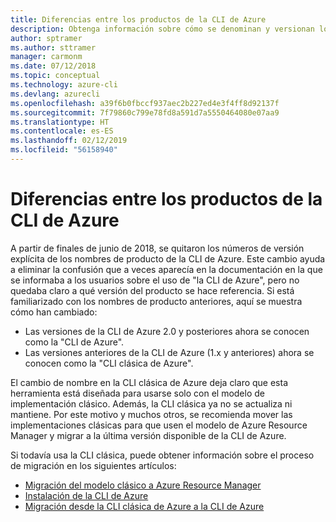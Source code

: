 ```yaml
---
title: Diferencias entre los productos de la CLI de Azure
description: Obtenga información sobre cómo se denominan y versionan los productos de la CLI de Azure y cómo realizar la actualización.
author: sptramer
ms.author: sttramer
manager: carmonm
ms.date: 07/12/2018
ms.topic: conceptual
ms.technology: azure-cli
ms.devlang: azurecli
ms.openlocfilehash: a39f6b0fbccf937aec2b227ed4e3f4ff8d92137f
ms.sourcegitcommit: 7f79860c799e78fd8a591d7a5550464080e07aa9
ms.translationtype: HT
ms.contentlocale: es-ES
ms.lasthandoff: 02/12/2019
ms.locfileid: "56158940"
---
```

# <a name="differences-between-azure-cli-products"></a>Diferencias entre los productos de la CLI de Azure

A partir de finales de junio de 2018, se quitaron los números de versión explícita de los nombres de producto de la CLI de Azure. Este cambio ayuda a eliminar la confusión que a veces aparecía en la documentación en la que se informaba a los usuarios sobre el uso de "la CLI de Azure", pero no quedaba claro a qué versión del producto se hace referencia. Si está familiarizado con los nombres de producto anteriores, aquí se muestra cómo han cambiado:

* Las versiones de la CLI de Azure 2.0 y posteriores ahora se conocen como la "CLI de Azure".
* Las versiones anteriores de la CLI de Azure (1.x y anteriores) ahora se conocen como la "CLI clásica de Azure".

El cambio de nombre en la CLI clásica de Azure deja claro que esta herramienta está diseñada para usarse solo con el modelo de implementación clásico. Además, la CLI clásica ya no se actualiza ni mantiene. Por este motivo y muchos otros, se recomienda mover las implementaciones clásicas para que usen el modelo de Azure Resource Manager y migrar a la última versión disponible de la CLI de Azure.

Si todavía usa la CLI clásica, puede obtener información sobre el proceso de migración en los siguientes artículos:

* [Migración del modelo clásico a Azure Resource Manager](/azure/virtual-machines/linux/migration-classic-resource-manager-overview)
* [Instalación de la CLI de Azure](install-azure-cli.md)
* [Migración desde la CLI clásica de Azure a la CLI de Azure](https://github.com/Azure/azure-cli/blob/dev/doc/classic_cli_migration.md)
